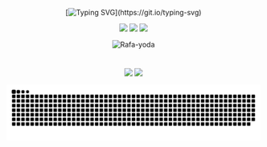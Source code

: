 <div align="center">
  
  [![Typing SVG](https://readme-typing-svg.herokuapp.com/?color=e33e81&size=35&center=true&vCenter=true&width=1000&lines=hi,+i'm+bea.)](https://git.io/typing-svg)

</div>

<div align="center">

  <a href="https://instagram.com/coutobeatryz" target="_blank"><img src="https://img.shields.io/badge/-Instagram-%23E4405F?style=for-the-badge&logo=instagram&logoColor=white"></a>
  <a href="mailto:coutobeatryz@gmail.com"><img src="https://img.shields.io/badge/-Gmail-%23333?style=for-the-badge&logo=gmail&logoColor=white"></a>
  <a href="https://www.linkedin.com/in/beatryzcouto" target="_blank"><img src="https://img.shields.io/badge/-LinkedIn-%230077B5?style=for-the-badge&logo=linkedin&logoColor=white"></a>

</div>

<div align="center">
  <img src="https://64.media.tumblr.com/87825da06a620e00252e34085580baea/1872d2eea5c33826-76/s400x600/588d72e86faf3692124303fec76dc999207c1555.gifv" alt="Rafa-yoda" width="600">
</div>

#

<div align="center">

  <img src="https://github-readme-stats.vercel.app/api?username=coutobeatryz&show_icons=true&theme=radical" width="525">
  <img src="https://github-readme-stats.vercel.app/api/top-langs/?username=coutobeatryz&layout=compact&theme=dracula" width="400">

</div>

<div align="center">
  
  ![Snake animation](https://raw.githubusercontent.com/Platane/snk/output/github-contribution-grid-snake.svg)

</div>
